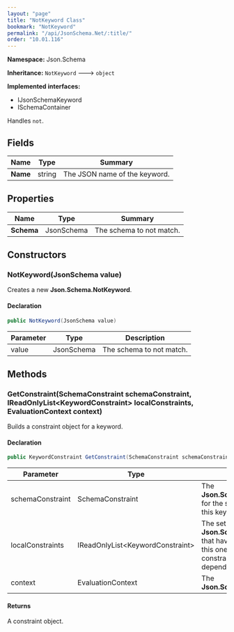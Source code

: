 ```yaml
---
layout: "page"
title: "NotKeyword Class"
bookmark: "NotKeyword"
permalink: "/api/JsonSchema.Net/:title/"
order: "10.01.116"
---
```

**Namespace:** Json.Schema

**Inheritance:**
`NotKeyword`
 🡒 
`object`

**Implemented interfaces:**

- IJsonSchemaKeyword
- ISchemaContainer

Handles `not`.

## Fields

| Name | Type | Summary |
|---|---|---|
| **Name** | string | The JSON name of the keyword. |

## Properties

| Name | Type | Summary |
|---|---|---|
| **Schema** | JsonSchema | The schema to not match. |

## Constructors

### NotKeyword(JsonSchema value)

Creates a new **Json.Schema.NotKeyword**.

#### Declaration

```c#
public NotKeyword(JsonSchema value)
```

| Parameter | Type | Description |
|---|---|---|
| value | JsonSchema | The schema to not match. |


## Methods

### GetConstraint(SchemaConstraint schemaConstraint, IReadOnlyList\<KeywordConstraint\> localConstraints, EvaluationContext context)

Builds a constraint object for a keyword.

#### Declaration

```c#
public KeywordConstraint GetConstraint(SchemaConstraint schemaConstraint, IReadOnlyList<KeywordConstraint> localConstraints, EvaluationContext context)
```

| Parameter | Type | Description |
|---|---|---|
| schemaConstraint | SchemaConstraint | The **Json.Schema.SchemaConstraint** for the schema object that houses this keyword. |
| localConstraints | IReadOnlyList\<KeywordConstraint\> | The set of other **Json.Schema.KeywordConstraint**s that have been processed prior to this one. Will contain the constraints for keyword dependencies. |
| context | EvaluationContext | The **Json.Schema.EvaluationContext**. |


#### Returns

A constraint object.

